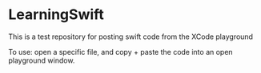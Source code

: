 # LearningSwift
This is a test repository for posting swift code from the XCode playground

To use: open a specific file, and copy + paste the code into an open playground window.
